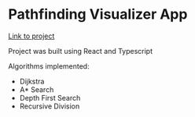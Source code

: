 # Pathfinding Visualizer App

[Link to project](https://taylornorth01.github.io/pathfinding-visualizer-react/)

Project was built using React and Typescript

Algorithms implemented:

<ul>
  <li>Dijkstra</li>
  <li>A* Search</li>
  <li>Depth First Search</li>
  <li>Recursive Division</li>
</ul>

